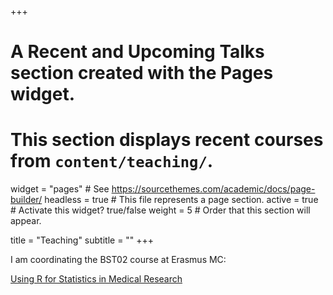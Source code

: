 +++
# A Recent and Upcoming Talks section created with the Pages widget.
# This section displays recent courses from `content/teaching/`.

widget = "pages"  # See https://sourcethemes.com/academic/docs/page-builder/
headless = true  # This file represents a page section.
active = true  # Activate this widget? true/false
weight = 5  # Order that this section will appear.

title = "Teaching"
subtitle = ""
+++

I am coordinating the BST02 course at Erasmus MC: 

[Using R for Statistics in Medical Research](https://nerler.github.io/BST02/)